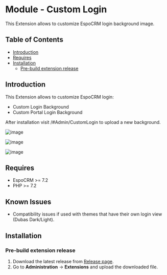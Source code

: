 # Module - Custom Login
This Extension allows to customize EspoCRM login background image.

## Table of Contents

* [Introduction](#introduction)
* [Requires](#requires)
* [Installation](#installation)
    * [Pre-build extension release](#pre-build-extension-release)

## Introduction

This Extension allows to customize EspoCRM login:
- Custom Login Background
- Custom Portal Login Background

After installation visit /#Admin/CustomLogin to upload a new background.

![image](https://github.com/Kharg/custom-login/assets/32223252/39573321-62ef-498a-89dc-562deaf7cc02)

![image](https://github.com/Kharg/custom-login/assets/32223252/1be9bf3b-05d8-415b-b26b-923e5e166b11)

![image](https://github.com/Kharg/custom-login/assets/32223252/7c6204f3-9f47-4a51-8641-42b3e0112b5a)


## Requires

- EspoCRM >= 7.2
- PHP >= 7.2

## Known Issues
- Compatibility issues if used with themes that have their own login view (Dubas Dark/Light).

## Installation

### Pre-build extension release

1. Download the latest release from [Release page](https://github.com/Kharg/custom-login/releases/latest).
2. Go to **Administration** -> **Extensions** and upload the downloaded file.
